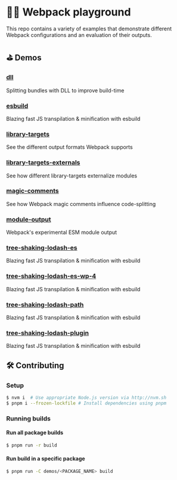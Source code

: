 # 🤹‍♂️ Webpack playground

This repo contains a variety of examples that demonstrate different Webpack configurations and an evaluation of their outputs.


## ⛳️ Demos
<!-- demos:start -->
### [dll](/demos/dll)
Splitting bundles with DLL to improve build-time

### [esbuild](/demos/esbuild)
Blazing fast JS transpilation & minification with esbuild

### [library-targets](/demos/library-targets)
See the different output formats Webpack supports

### [library-targets-externals](/demos/library-targets-externals)
See how different library-targets externalize modules

### [magic-comments](/demos/magic-comments)
See how Webpack magic comments influence code-splitting

### [module-output](/demos/module-output)
Webpack's experimental ESM module output

### [tree-shaking-lodash-es](/demos/tree-shaking-lodash-es)
Blazing fast JS transpilation & minification with esbuild

### [tree-shaking-lodash-es-wp-4](/demos/tree-shaking-lodash-es-wp-4)
Blazing fast JS transpilation & minification with esbuild

### [tree-shaking-lodash-path](/demos/tree-shaking-lodash-path)
Blazing fast JS transpilation & minification with esbuild

### [tree-shaking-lodash-plugin](/demos/tree-shaking-lodash-plugin)
Blazing fast JS transpilation & minification with esbuild
<!-- demos:end -->

## 🛠 Contributing

### Setup
```sh
$ nvm i  # Use appropriate Node.js version via http://nvm.sh
$ pnpm i --frozen-lockfile # Install dependencies using pnpm
```

### Running builds

#### Run all package builds
```sh
$ pnpm run -r build
```

#### Run build in a specific package
```sh
$ pnpm run -C demos/<PACKAGE_NAME> build
```
